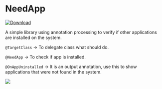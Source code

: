 # NeedApp

 [ ![Download](https://api.bintray.com/packages/joaovictor/maven/NeedApp/images/download.svg) ](https://bintray.com/joaovictor/maven/NeedApp/_latestVersion)

A simple library using annotation processing to verify if other applications are installed on the system.

`@TargetClass` -> To delegate class what should do.

`@NeedApp` -> To check if app is installed.

`@OnAppUninstalled` -> It is an output annotation, use this to show applications that were not found in the system.


<a href='https://bintray.com/joaovictor/maven/NeedApp?source=watch' alt='Get automatic notifications about new "NeedApp" versions'><img src='https://www.bintray.com/docs/images/bintray_badge_color.png'></a>
